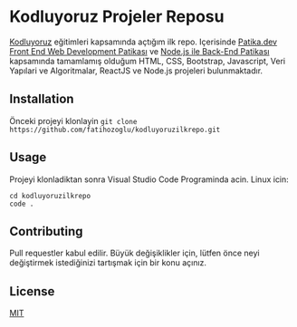 # Kodluyoruz Projeler Reposu
[Kodluyoruz](https://www.kodluyoruz.org) eğitimleri kapsamında açtığım ilk repo. Içerisinde [Patika.dev Front End Web Development Patikası](https://app.patika.dev/egitimler/frontend-web-development-patikasi) ve [Node.js ile Back-End Patikası](https://app.patika.dev/egitimler/nodejs-ile-backend-patikasi) kapsamında tamamlamış olduğum HTML, CSS, Bootstrap, Javascript, Veri Yapılari ve Algoritmalar, ReactJS ve Node.js projeleri bulunmaktadır.

##  Installation
Önceki projeyi klonlayin
`git clone https://github.com/fatihozoglu/kodluyoruzilkrepo.git`
## Usage
Projeyi klonladiktan sonra Visual Studio Code Programinda acin.
Linux icin:
```
cd kodluyoruzilkrepo
code .
```
## Contributing
Pull requestler kabul edilir. Büyük değişiklikler için, lütfen önce neyi değiştirmek istediğinizi tartışmak için bir konu açınız.
## License
[MIT](https://opensource.org/licenses/MIT)
